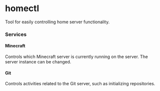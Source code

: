 # homectl
Tool for easily controlling home server functionality.

### Services

#### Minecraft

Controls which Minecraft server is currently running on the server. The server
instance can be changed.

#### Git

Controls activities related to the Git server, such as initializing
repositories.
